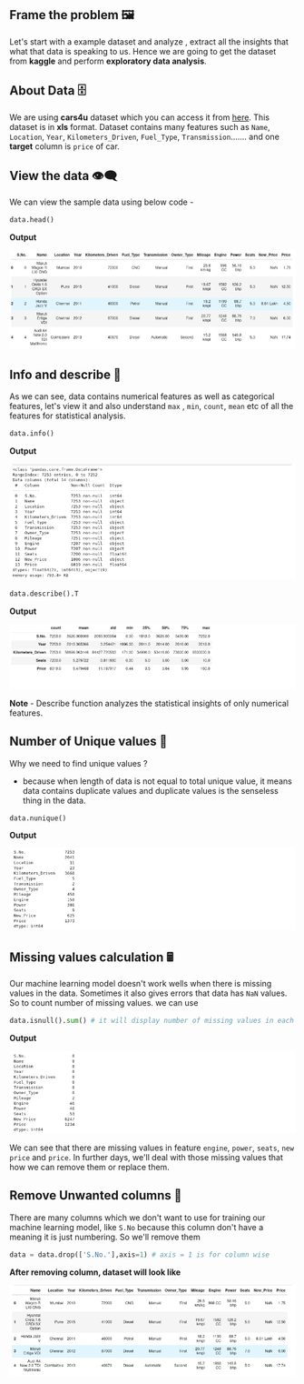 ## Frame the problem 🖼️

Let's start with a example dataset and analyze , extract all the insights that what that data is speaking to us. Hence we are going to get the dataset from **kaggle** and perform **exploratory data analysis**.

## About Data 🗄️

We are using **cars4u** dataset which you can access it from [here](https://www.kaggle.com/datasets/sukhmanibedi/cars4u). This dataset is in **xls** format. Dataset contains many features such as `Name`, `Location`, `Year`, `Kilometers_Driven`, `Fuel_Type`, `Transmission`....... and one **target** column is `price` of car.

## View the data 👁️‍🗨️

We can view the sample data using below code -

```python
data.head()
```
**Output**

![Alt text](assets/head.png)

## Info and describe 🤡

As we can see, data contains numerical features as well as categorical features, let's view it and also understand `max` , `min`, `count`, `mean` etc of all the features for statistical analysis.

```python
data.info()
```
**Output**

![Alt text](assets/info.png)

```python
data.describe().T
```

**Output**

![Alt text](assets/describe.png)

**Note** - Describe function analyzes the statistical insights of only numerical features.

## Number of Unique values 

Why we need to find unique values ? 
- because when length of data is not equal to total unique value, it means data contains duplicate values and duplicate values is the senseless thing in the data.

```python
data.nunique()
```
**Output**

![Alt text](assets/nunique.png)

## Missing values calculation 🖩

Our machine learning model doesn't work wells when there is missing values in the data. Sometimes it also gives errors that data has `NaN` values. So to count number of missing values. we can use 

```python
data.isnull().sum() # it will display number of missing values in each feature
```

**Output**

![Alt text](assets/missing.png)

We can see that there are missing values in feature `engine`, `power`, `seats`, `new price` and `price`. In further days, we'll deal with those missing values that how we can remove them or replace them.

## Remove Unwanted columns 📎

There are many columns which we don't want to use for training our machine learning model, like `S.No` because this column don't have a meaning it is just numbering. So we'll remove them 

```python
data = data.drop(['S.No.'],axis=1) # axis = 1 is for column wise
```

**After removing column, dataset will look like**

![Alt text](assets/afterremoving.png)

